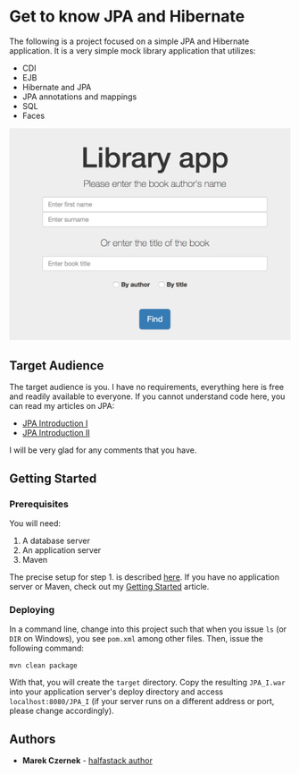 # Get to know JPA and Hibernate

The following is a project focused on a simple JPA and Hibernate application. It is a very simple mock library application
that utilizes:

* CDI
* EJB
* Hibernate and JPA
* JPA annotations and mappings
* SQL
* Faces

![Library app example](imgs/library.png)


## Target Audience

The target audience is you. I have no requirements, everything here is free and readily available to everyone. 
If you cannot understand code here, you can read my articles on JPA:

* [JPA Introduction I](https://www.halfastack.com/java-ee-jpa-introduction-i/)
* [JPA Introduction II](https://www.halfastack.com/java-ee-jpa-introduction-ii/)

I will be very glad for any comments that you have.

## Getting Started

### Prerequisites

You will need:

1. A database server
2. An application server
3. Maven

The precise setup for step 1. is described [here](https://www.halfastack.com/jpa-setup-deploying-a-database-for-jee-environment/). 
If you have no application server or Maven, check out my [Getting Started](https://www.halfastack.com/java-ee-series-getting-started/) article.

### Deploying

In a command line, change into this project such that when you issue `ls` (or `DIR` on Windows), you see `pom.xml` among other files.
Then, issue the following command:

```
mvn clean package
```

With that, you will create the `target` directory. Copy the resulting `JPA_I.war` into your application server's deploy directory
and access `localhost:8080/JPA_I` (if your server runs on a different address or port, please change accordingly).

## Authors

* **Marek Czernek** - [halfastack author](www.halfastack.com)
